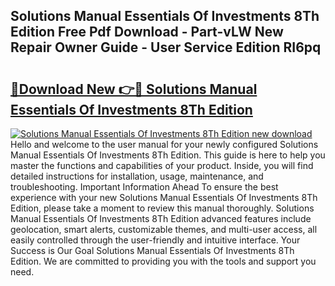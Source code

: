 ## Solutions Manual Essentials Of Investments 8Th Edition Free Pdf Download - Part-vLW New Repair Owner Guide - User Service Edition RI6pq

# <h2><a href="http://bc80251.oget.top/?id=Solutions+Manual+Essentials+Of+Investments+8Th+Edition">🔗Download New 👉🔴 Solutions Manual Essentials Of Investments 8Th Edition</a></h2>

[![Solutions Manual Essentials Of Investments 8Th Edition new download](https://i.imgur.com/5g1atiW.png)](http://bc80251.oget.top/?id=Solutions+Manual+Essentials+Of+Investments+8Th+Edition)
Hello and welcome to the user manual for your newly configured Solutions Manual Essentials Of Investments 8Th Edition. This guide is here to help you master the functions and capabilities of your product. Inside, you will find detailed instructions for installation, usage, maintenance, and troubleshooting. Important Information Ahead To ensure the best experience with your new Solutions Manual Essentials Of Investments 8Th Edition, please take a moment to review this manual thoroughly. Solutions Manual Essentials Of Investments 8Th Edition advanced features include geolocation, smart alerts, customizable themes, and multi-user access, all easily controlled through the user-friendly and intuitive interface. Your Success is Our Goal Solutions Manual Essentials Of Investments 8Th Edition. We are committed to providing you with the tools and support you need.
